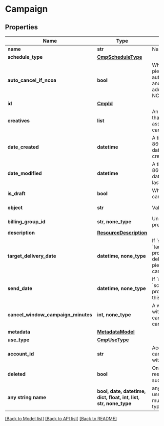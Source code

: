 # Campaign


## Properties
Name | Type | Description | Notes
------------ | ------------- | ------------- | -------------
**name** | **str** | Name of the campaign. | 
**schedule_type** | [**CmpScheduleType**](CmpScheduleType.md) |  | 
**auto_cancel_if_ncoa** | **bool** | Whether or not a mail piece should be automatically canceled and not sent if the address is updated via NCOA. | 
**id** | [**CmpId**](CmpId.md) |  | 
**creatives** | **list** | An array of creatives that have been associated with this campaign. | 
**date_created** | **datetime** | A timestamp in ISO 8601 format of the date the resource was created. | 
**date_modified** | **datetime** | A timestamp in ISO 8601 format of the date the resource was last modified. | 
**is_draft** | **bool** | Whether or not the campaign is still a draft. | defaults to True
**object** | **str** | Value is resource type. | defaults to "campaign"
**billing_group_id** | **str, none_type** | Unique identifier prefixed with &#x60;bg_&#x60;. | [optional] 
**description** | [**ResourceDescription**](ResourceDescription.md) |  | [optional] 
**target_delivery_date** | **datetime, none_type** | If &#x60;schedule_type&#x60; is &#x60;target_delivery_date&#x60;, provide a targeted delivery date for mail pieces in this campaign. | [optional] 
**send_date** | **datetime, none_type** | If &#x60;schedule_type&#x60; is &#x60;scheduled_send_date&#x60;, provide a date to send this campaign. | [optional] 
**cancel_window_campaign_minutes** | **int, none_type** | A window, in minutes, within which the campaign can be canceled. | [optional] 
**metadata** | [**MetadataModel**](MetadataModel.md) |  | [optional] 
**use_type** | [**CmpUseType**](CmpUseType.md) |  | [optional] 
**account_id** | **str** | Account ID that this campaign is associated with. | [optional] 
**deleted** | **bool** | Only returned if the resource has been successfully deleted. | [optional] 
**any string name** | **bool, date, datetime, dict, float, int, list, str, none_type** | any string name can be used but the value must be the correct type | [optional]

[[Back to Model list]](../README.md#documentation-for-models) [[Back to API list]](../README.md#documentation-for-api-endpoints) [[Back to README]](../README.md)


